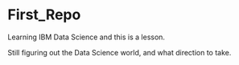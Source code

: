 # First_Repo
Learning IBM Data Science and this is a lesson.

Still figuring out the Data Science world, and what direction to take.
